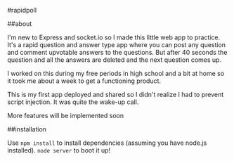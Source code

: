 #rapidpoll

##about

I'm new to Express and socket.io so I made this little web app to practice. It's a rapid question and answer type app where you can post any question and comment upvotable answers to the questions. But after 40 seconds the question and all the answers are deleted and the next question comes up.

I worked on this during my free periods in high school and a bit at home so it took me about a week to get a functioning product.

This is my first app deployed and shared so I didn't realize I had to prevent script injection. It was quite the wake-up call.

More features will be implemented soon

##installation

Use `npm install` to install dependencies (assuming you have node.js installed). `node server` to boot it up!